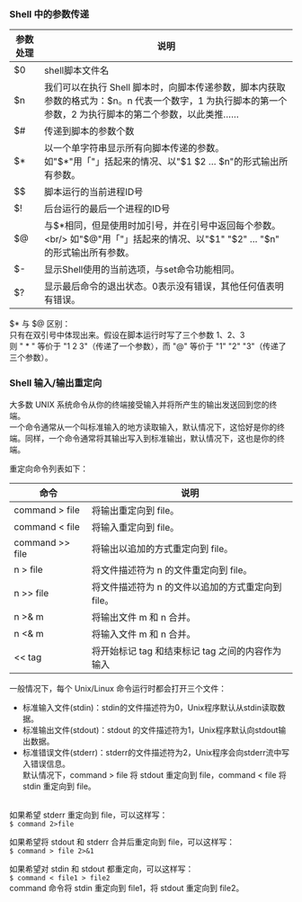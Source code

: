 ### Shell 中的参数传递

| 参数处理 | 说明                                                              |
|---------|-------------------------------------------------------------------|
|    $0   |shell脚本文件名                                                     |
|    $n   |我们可以在执行 Shell 脚本时，向脚本传递参数，脚本内获取参数的格式为：$n。n 代表一个数字，1 为执行脚本的第一个参数，2 为执行脚本的第二个参数，以此类推……|
|    $#   |传递到脚本的参数个数                                                 |
|    $*   |以一个单字符串显示所有向脚本传递的参数。<br/> 如"$*"用「"」括起来的情况、以"$1 $2 … $n"的形式输出所有参数。|
|    $$   |脚本运行的当前进程ID号                                               |
|    $!   |后台运行的最后一个进程的ID号                                          |
|    $@   |与$*相同，但是使用时加引号，并在引号中返回每个参数。<br/> 如"$@"用「"」括起来的情况、以"$1" "$2" … "$n" 的形式输出所有参数。|
|    $-   |显示Shell使用的当前选项，与set命令功能相同。                           |
|    $?   |显示最后命令的退出状态。0表示没有错误，其他任何值表明有错误。             |

$* 与 $@ 区别：<br/>
只有在双引号中体现出来。假设在脚本运行时写了三个参数 1、2、3 <br/>
则 " * " 等价于 "1 2 3"（传递了一个参数），而 "@" 等价于 "1" "2" "3"（传递了三个参数）。


### Shell 输入/输出重定向
大多数 UNIX 系统命令从你的终端接受输入并将所产生的输出发送回到您的终端。<br/>
一个命令通常从一个叫标准输入的地方读取输入，默认情况下，这恰好是你的终端。同样，一个命令通常将其输出写入到标准输出，默认情况下，这也是你的终端。

重定向命令列表如下：

|命令	         | 说明                                             |
|----------------|-------------------------------------------------|
|command > file	 |将输出重定向到 file。                              |
|command < file	 |将输入重定向到 file。                              |
|command >> file |将输出以追加的方式重定向到 file。                   |
|n > file	     |将文件描述符为 n 的文件重定向到 file。              |
|n >> file	     |将文件描述符为 n 的文件以追加的方式重定向到 file。   |
|n >& m	         |将输出文件 m 和 n 合并。                           |
|n <& m	         |将输入文件 m 和 n 合并。                           |
|<< tag	         |将开始标记 tag 和结束标记 tag 之间的内容作为输入     |

一般情况下，每个 Unix/Linux 命令运行时都会打开三个文件：<br/>
- 标准输入文件(stdin)：stdin的文件描述符为0，Unix程序默认从stdin读取数据。
- 标准输出文件(stdout)：stdout 的文件描述符为1，Unix程序默认向stdout输出数据。
- 标准错误文件(stderr)：stderr的文件描述符为2，Unix程序会向stderr流中写入错误信息。<br/>
默认情况下，command > file 将 stdout 重定向到 file，command < file 将stdin 重定向到 file。<br/><br/>

如果希望 stderr 重定向到 file，可以这样写：<br/>
`$ command 2>file`

如果希望将 stdout 和 stderr 合并后重定向到 file，可以这样写：<br/>
`$ command > file 2>&1`

如果希望对 stdin 和 stdout 都重定向，可以这样写：<br/>
`$ command < file1 > file2` <br/>
command 命令将 stdin 重定向到 file1，将 stdout 重定向到 file2。

